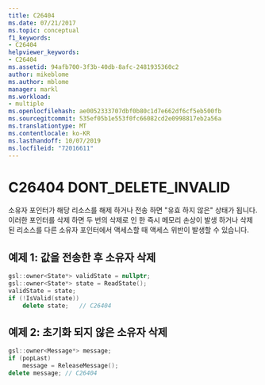 ```yaml
---
title: C26404
ms.date: 07/21/2017
ms.topic: conceptual
f1_keywords:
- C26404
helpviewer_keywords:
- C26404
ms.assetid: 94afb700-3f3b-40db-8afc-2481935360c2
author: mikeblome
ms.author: mblome
manager: markl
ms.workload:
- multiple
ms.openlocfilehash: ae0052333707dbf0b80c1d7e662df6cf5eb500fb
ms.sourcegitcommit: 535ef05b1e553f0fc66082cd2e0998817eb2a56a
ms.translationtype: MT
ms.contentlocale: ko-KR
ms.lasthandoff: 10/07/2019
ms.locfileid: "72016611"
---
```

# <a name="c26404--dont_delete_invalid"></a>C26404  DONT_DELETE_INVALID
소유자 포인터가 해당 리소스를 해제 하거나 전송 하면 "유효 하지 않은" 상태가 됩니다.
이러한 포인터를 삭제 하면 두 번의 삭제로 인 한 즉시 메모리 손상이 발생 하거나 삭제 된 리소스를 다른 소유자 포인터에서 액세스할 때 액세스 위반이 발생할 수 있습니다.

## <a name="example-1-deleting-an-owner-after-transferring-its-value"></a>예제 1: 값을 전송한 후 소유자 삭제

```cpp
gsl::owner<State*> validState = nullptr;
gsl::owner<State*> state = ReadState();
validState = state;
if (!IsValid(state))
    delete state;   // C26404
```

## <a name="example-2-deleting-an-uninitialized-owner"></a>예제 2: 초기화 되지 않은 소유자 삭제

```cpp
gsl::owner<Message*> message;
if (popLast)
    message = ReleaseMessage();
delete message; // C26404
```